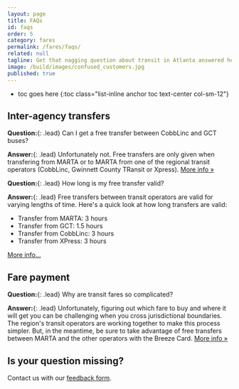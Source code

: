 ```yaml
---
layout: page
title: FAQs
id: faqs
order: 5
category: fares
permalink: /fares/faqs/
related: null
tagline: Get that nagging question about transit in Atlanta answered here.
image: /build/images/confused_customers.jpg
published: true
---
```


* toc goes here
{:toc class="list-inline anchor toc text-center col-sm-12"}

## Inter-agency transfers
**Question:**{: .lead} Can I get a free transfer between CobbLinc and GCT buses?

**Answer:**{: .lead} Unfortunately not.  Free transfers are only given when transfering from MARTA or to MARTA from one of the regional transit operators (CobbLinc, Gwinnett County TRansit or Xpress). [More info »](/fares/transfers)

**Question:**{: .lead} How long is my free transfer valid?

**Answer:**{: .lead} Free transfers between transit operators are valid for varying lengths of time. Here's a quick look at how long transfers are valid:

* Transfer from MARTA: 3 hours
* Transfer from GCT: 1.5 hours
* Transfer from CobbLinc: 3 hours
* Transfer from XPress: 3 hours

[More info...](/fares/passes)

## Fare payment

**Question:**{: .lead} Why are transit fares so complicated?

**Answer:**{: .lead} Unfortunately, figuring out which fare to buy and where it will get you can be challenging when you cross jurisdictional boundaries. The region's transit operators are working together to make this process simpler. But, in the meantime, be sure to take advantage of free transfers between MARTA and the other operators with the Breeze Card. [More info &raquo;](/fares/products)

## Is your question missing?

Contact us with our <a href="/about/contact">feedback form</a>.
